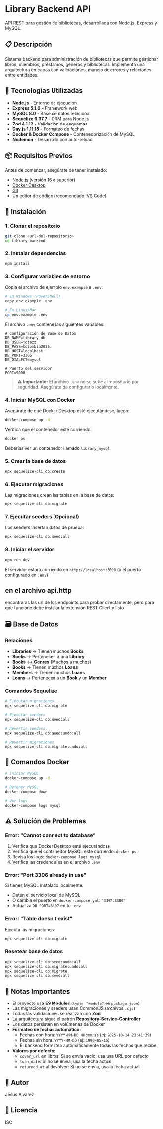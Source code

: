 # Library Backend API

API REST para gestión de bibliotecas, desarrollada con Node.js, Express y MySQL.

## 📋 Descripción

Sistema backend para administración de bibliotecas que permite gestionar libros, miembros, préstamos, géneros y bibliotecas. Implementa una arquitectura en capas con validaciones, manejo de errores y relaciones entre entidades.

## 🚀 Tecnologías Utilizadas

- **Node.js** - Entorno de ejecución
- **Express 5.1.0** - Framework web
- **MySQL 8.0** - Base de datos relacional
- **Sequelize 6.37.7** - ORM para Node.js
- **Zod 4.1.12** - Validación de esquemas
- **Day.js 1.11.18** - Formateo de fechas
- **Docker & Docker Compose** - Contenedorización de MySQL
- **Nodemon** - Desarrollo con auto-reload

## 📦 Requisitos Previos

Antes de comenzar, asegúrate de tener instalado:

- [Node.js](https://nodejs.org/) (versión 16 o superior)
- [Docker Desktop](https://www.docker.com/products/docker-desktop/)
- [Git](https://git-scm.com/)
- Un editor de código (recomendado: VS Code)

## 🔧 Instalación

### 1. Clonar el repositorio

```bash
git clone <url-del-repositorio>
cd Library_backend
```

### 2. Instalar dependencias

```bash
npm install
```

### 3. Configurar variables de entorno

Copia el archivo de ejemplo `env.example` a `.env`:

```bash
# En Windows (PowerShell)
copy env.example .env

# En Linux/Mac
cp env.example .env
```

El archivo `.env` contiene las siguientes variables:

```env
# Configuración de Base de Datos
DB_NAME=library_db
DB_USER=jotazz
DB_PASS=Colombia2025.
DB_HOST=localhost
DB_PORT=3306
DB_DIALECT=mysql

# Puerto del servidor
PORT=5000
```

> **⚠️ Importante:** El archivo `.env` no se sube al repositorio por seguridad. Asegúrate de configurarlo localmente.

### 4. Iniciar MySQL con Docker

Asegúrate de que Docker Desktop esté ejecutándose, luego:

```bash
docker-compose up -d
```

Verifica que el contenedor esté corriendo:

```bash
docker ps
```

Deberías ver un contenedor llamado `library_mysql`.

### 5. Crear la base de datos

```bash
npx sequelize-cli db:create
```

### 6. Ejecutar migraciones

Las migraciones crean las tablas en la base de datos:

```bash
npx sequelize-cli db:migrate
```

### 7. Ejecutar seeders (Opcional)

Los seeders insertan datos de prueba:

```bash
npx sequelize-cli db:seed:all
```

### 8. Iniciar el servidor

```bash
npm run dev
```

El servidor estará corriendo en `http://localhost:5000` (o el puerto configurado en `.env`)

## en el archivo api.http
encontraras las url de los endpoints para probar directamente, pero para que funcione debe instalar la extension REST Client y listo 

## 🗃️ Base de Datos

### Relaciones

- **Libraries** → Tienen muchos **Books**
- **Books** → Pertenecen a una **Library**
- **Books** ↔ **Genres** (Muchos a muchos)
- **Books** → Tienen muchos **Loans**
- **Members** → Tienen muchos **Loans**
- **Loans** → Pertenecen a un **Book** y un **Member**

### Comandos Sequelize

```bash
# Ejecutar migraciones
npx sequelize-cli db:migrate

# Ejecutar seeders
npx sequelize-cli db:seed:all

# Revertir seeders
npx sequelize-cli db:seed:undo:all

# Revertir migraciones
npx sequelize-cli db:migrate:undo:all
```

## 🐳 Comandos Docker

```bash
# Iniciar MySQL
docker-compose up -d

# Detener MySQL
docker-compose down

# Ver logs
docker-compose logs mysql
```

## ⚠️ Solución de Problemas

### Error: "Cannot connect to database"

1. Verifica que Docker Desktop esté ejecutándose
2. Verifica que el contenedor MySQL esté corriendo: `docker ps`
3. Revisa los logs: `docker-compose logs mysql`
4. Verifica las credenciales en el archivo `.env`

### Error: "Port 3306 already in use"

Si tienes MySQL instalado localmente:
- Detén el servicio local de MySQL
- O cambia el puerto en `docker-compose.yml`: `"3307:3306"`
- Actualiza `DB_PORT=3307` en tu `.env`

### Error: "Table doesn't exist"

Ejecuta las migraciones:
```bash
npx sequelize-cli db:migrate
```

### Resetear base de datos

```bash
npx sequelize-cli db:seed:undo:all
npx sequelize-cli db:migrate:undo:all
npx sequelize-cli db:migrate
npx sequelize-cli db:seed:all
```

## 📝 Notas Importantes

- El proyecto usa **ES Modules** (`type: "module"` en `package.json`)
- Las migraciones y seeders usan CommonJS (archivos `.cjs`)
- Todas las validaciones se realizan con **Zod**
- La arquitectura sigue el patrón **Repository-Service-Controller**
- Los datos persisten en volúmenes de Docker
- **Formateo de fechas automático:**
  - Fechas con hora: `YYYY-MM-DD HH:mm:ss` (ej: `2025-10-14 23:41:39`)
  - Fechas sin hora: `YYYY-MM-DD` (ej: `1990-05-15`)
  - El backend formatea automáticamente todas las fechas que recibe
- **Valores por defecto:**
  - `cover_url` en libros: Si se envía vacío, usa una URL por defecto
  - `loan_date`: Si no se envía, usa la fecha actual
  - `returned_at` al devolver: Si no se envía, usa la fecha actual

## 👤 Autor

Jesus Alvarez

## 📄 Licencia

ISC

